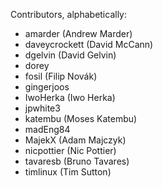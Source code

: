 Contributors, alphabetically:

 * amarder (Andrew Marder)
 * daveycrockett (David McCann)
 * dgelvin (David Gelvin)
 * dorey
 * fosil (Filip Novák)
 * gingerjoos
 * IwoHerka (Iwo Herka)
 * jpwhite3
 * katembu (Moses Katembu)
 * madEng84
 * MajekX (Adam Majczyk)
 * nicpottier (Nic Pottier)
 * tavaresb (Bruno Tavares)
 * timlinux (Tim Sutton)
